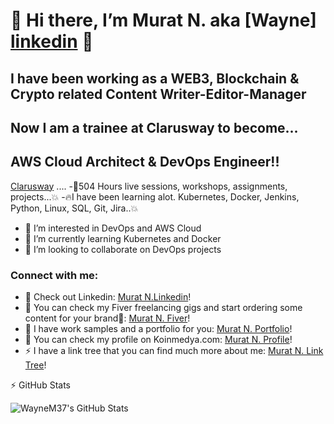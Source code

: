 # 👋 Hi there, I’m Murat N. aka [Wayne] [linkedin] 👋 

## I have been working as a WEB3, Blockchain & Crypto related Content Writer-Editor-Manager 
## Now I am a trainee at Clarusway to become...
## AWS Cloud Architect & DevOps Engineer!!

[Clarusway][clarus] .... 
-🚀504 Hours live sessions, workshops, assignments, projects...💥
-🔥I have been learning alot. Kubernetes, Docker, Jenkins, Python, Linux, SQL, Git, Jira..💥

- 👀 I’m interested in DevOps and AWS Cloud
- 🌱 I’m currently learning Kubernetes and Docker
- 💞️ I’m looking to collaborate on DevOps projects

### Connect with me:

- 🔭 Check out Linkedin: [Murat N.Linkedin][linkedin]!
- 🌱 You can check my Fiver freelancing gigs and start ordering some content for your brand🤣: [Murat N. Fiver][Fiver]!
- 👯 I have work samples and a portfolio for you: [Murat N. Portfolio][portfolio]!
- 🥅 You can check my profile on Koinmedya.com: [Murat N. Profile][profile]!  
- ⚡ I have a link tree that you can find much more about me: [Murat N. Link Tree][linktree]!



:zap: GitHub Stats

  <img align="left" alt="WayneM37's GitHub Stats" src="https://github-readme-stats.vercel.app/api?username=WayneM37&show_icons=true&hide_border=false&title_color=ff652f&icon_color=FFE400&bg_color=09131B&text_color=ffffff&border_color=0c1a25" />

</details>






[website]: https://linktr.ee/muratn
[linktree]: https://linktr.ee/muratn
[linkedin]: https://www.linkedin.com/in/murat-n-9a90b9213/
[fiver]: https://www.fiverr.com/muratnalcaci?source=gig_page
[portfolio]: https://muckrack.com/murat-nalcaci
[profile]: https://koinmedya.com/author/teomanaltan/
[clarus]: https://clarusway.com/



<!---
WayneM37/WayneM37 is a ✨ special ✨ repowtory because its `README.md` (this file) appears on your GitHub profile.
You can click the Preview link to take a look at your changes.
--->
